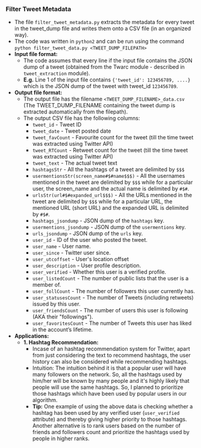### Filter Tweet Metadata
* The file `filter_tweet_metadata.py` extracts the metadata for every tweet in the tweet_dump file and writes them onto a CSV file (in an organized way).
* The code was written in `python2` and can be run using the command `python filter_tweet_data.py <TWEET_DUMP_FILEPATH>`
* **Input file format:**
	* The code assumes that every line if the input file contains the JSON dump of a tweet (obtained from the Twarc module - described in `tweet_extraction` module).
	* **E.g.** Line 1 of the input file contains `{'tweet_id': 123456789, ....}` which is the JSON dump of the tweet with tweet_id `123456789`.
* **Output file format:**
	* The output file has the filename `<TWEET_DUMP_FILENAME>_data.csv` (The TWEET_DUMP_FILENAME containing the tweet dump is extracted automatically from the filepath).
	* The output CSV file has the following columns:
		* `tweet_id` - Tweet ID
		* `tweet_date` - Tweet posted date
		* `tweet_favCount` - Favourite count for the tweet (till the time tweet was extracted using Twitter API)
		* `tweet_RTCount` - Retweet count for the tweet (till the time tweet was extracted using Twitter API)
		* `tweet_text` - The actual tweet text
		* `hashtagsStr` - All the hashtags of a tweet are delimited by `$$$`
		* `usermentionsStr(screen_name#$#name$$$)` - All the usernames mentioned in the tweet are delimited by `$$$` while for a particular user, the screen_name and the actual name is delimited by `#$#`.
		* `urlsStr(url#$#expanded_url$$$)` - All the URLs mentioned in the tweet are delimited by `$$$` while for a particular URL, the mentioned URL (short URL) and the expanded URL is delimited by `#$#`.
		* `hashtags_jsondump` - JSON dump of the `hashtags` key.
		* `usermentions_jsondump` - JSON dump of the `usermentions` key.
		* `urls_jsondump` - JSON dump of the `urls` key.
		* `user_id` - ID of the user who posted the tweet.
		* `user_name` - User name.
		* `user_since` - Twitter user since.
		* `user_utcoffset` - User's location offset
		* `user_description` - User profile description.
		* `user_verified` - Whether this user is a verified profile.
		* `user_listedCount` - The number of public lists that the user is a member of.
		* `user_follCount` - The number of followers this user currently has.
		* `user_statusesCount` - The number of Tweets (including retweets) issued by this user.
		* `user_friendsCount` - The number of users this user is following (AKA their "followings").
		* `user_favoritesCount` - The number of Tweets this user has liked in the account’s lifetime.
* **Applications:**
	* **1. Hashtag Recommendation:**
		* Incase of an hashtag recommendation system for Twitter, apart from just considering the text to recommend hashtags, the user history can also be considered while recommending hashtags.
		* Intuition: The intuition behind it is that a popular user will have many followers on the network. So, all the hashtags used by him/her will be known by many people and it's highly likely that people will use the same hashtags. So, I planned to prioritize those hashtags which have been used by popular users in our algorithm.
		* **Tip:** One example of using the above data is checking whether a hashtag has been used by any verified user (```user_verified``` attribute) and thereby giving higher priority to those hashtags. Another alternative is to rank users based on the number of friends and followers count and prioritize the hashtags used by people in higher ranks.